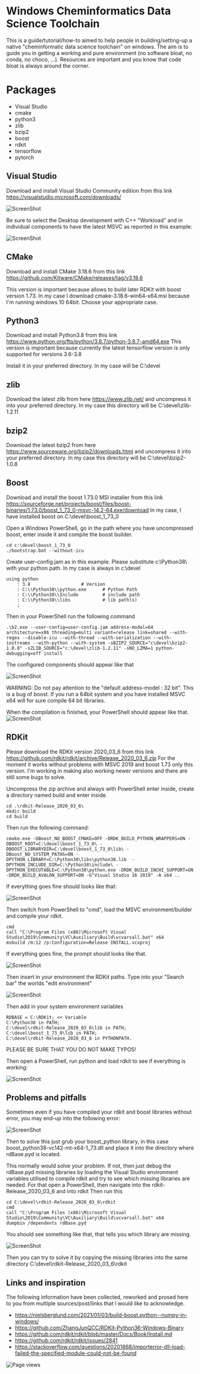 # Windows Cheminformatics Data Science Toolchain

This is a guide/tutorial/how-to aimed to help people in
building/setting-up a native "cheminformatic data science toolchain" on windows.
The aim is to guide you in getting a working and pure environment (no software bloat, no conda, no choco, ...).
Resources are important and you know that code bloat is always around the corner.

# Packages
- Visual Studio
- cmake
- python3
- zlib
- bzip2
- boost
- rdkit
- tensorflow
- pytorch

Visual Studio
-------------
Download and install Visual Studio Community edition from this link https://visualstudio.microsoft.com/downloads/

![ScreenShot](https://github.com/gmrandazzo/WINCDST/blob/main/images/vs_community.png)

Be sure to select the Desktop development with C++ "Workload" and in individual components
to have the latest MSVC as reported in this example:

![ScreenShot](https://github.com/gmrandazzo/WINCDST/blob/main/images/vs_packages.png)

CMake
-----

Download and install CMake 3.18.6 from this link https://github.com/Kitware/CMake/releases/tag/v3.18.6

This version is important because allows to build later RDKit with boost version 1.73.
In my case I download cmake-3.18.6-win64-x64.msi because I'm running windows 10 64bit.
Choose your appropriate case.

Python3
-------

Download and install Python3.8 from this link https://www.python.org/ftp/python/3.8.7/python-3.8.7-amd64.exe
This version is important because currently the latest tensorflow version is only supported for versions 3.6-3.8

Install it in your preferred directory. In my case will be C:\devel

zlib
----

Download the latest zlib from here https://www.zlib.net/ and uncompress it into your preferred directory.
In my case this directory will be C:\devel\zlib-1.2.11

bzip2
-----

Download the latest bzip2 from here https://www.sourceware.org/bzip2/downloads.html and uncompress it into your preferred directory.
In my case this directory will be C:\devel\bzip2-1.0.8

Boost
-----

Download and install the boost 1.73.0 MSI installer from this link https://sourceforge.net/projects/boost/files/boost-binaries/1.73.0/boost_1_73_0-msvc-14.2-64.exe/download
In my case, I have installed boost on C:\devel\boost_1_73_0

Open a Windows PowerShell, go in the path where you have uncompressed boost, enter inside it and
compile the boost builder.

```
cd c:\devel\boost_1_73_0
./bootstrap.bat --without-icu
```

Create user-config.jam as in this example.
Please substitute c:\Python38\ with your python path.
In my case is always in c:\devel

```
using python
    : 3.8                   # Version
    : C:\\Python38\\python.exe      # Python Path
    : C:\\Python38\\Include         # include path
    : C:\\Python38\\libs            # lib path(s)
    ;
  ```

Then in your PowerShell run the following command

```
.\b2.exe --user-config=user-config.jam address-model=64 architecture=x86 threading=multi variant=release link=shared --with-regex --disable-icu --with-thread --with-serialization --with-iostreams --with-python --with-system -sBZIP2_SOURCE="c\devel\bzip2-1.0.8" -sZLIB_SOURCE="c:\devel\zlib-1.2.11" -sNO_LZMA=1 python-debugging=off install
```


The configured components should appear like that

![ScreenShot](https://github.com/gmrandazzo/WINCDST/blob/main/images/boost_components.png)

WARNING: Do not pay attention to the "default address-model : 32 bit". This is a bug of boost.
If you run a 64bit system and you have installed MSVC x64 will for sure compile 64 bit libraries.

When the compilation is finished, your PowerShell should appear like that.
![ScreenShot](https://github.com/gmrandazzo/WINCDST/blob/main/images/boost_completed.png)


RDKit
-----

Please download the RDKit version 2020_03_6 from this link https://github.com/rdkit/rdkit/archive/Release_2020_03_6.zip
For the moment it works without problems with MSVC 2019 and boost 1.73 only this version.
I'm working in making also working newer versions and there are still some bugs to solve.

Uncompress the zip archive and always with PowerShell enter inside, create a directory named build and enter inside.
```
cd .\rdkit-Release_2020_03_6\
mkdir build
cd build
```

Then run the following command:

```
cmake.exe -DBoost_NO_BOOST_CMAKE=OFF -DRDK_BUILD_PYTHON_WRAPPERS=ON -DBOOST_ROOT=C:\devel\boost_1_73_0\ -DBOOST_LIBRARYDIR=C:\devel\boost_1_73_0\lib\ -DBoost_NO_SYSTEM_PATHS=ON -DPYTHON_LIBRARY=C:\Python38\libs\python38.lib  -DPYTHON_INCLUDE_DIR=C:\Python38\include\ -DPYTHON_EXECUTABLE=C:\Python38\python.exe -DRDK_BUILD_INCHI_SUPPORT=ON -DRDK_BUILD_AVALON_SUPPORT=ON -G"Visual Studio 16 2019" -A x64 ..
```

If everything goes fine should looks like that:

![ScreenShot](https://github.com/gmrandazzo/WINCDST/blob/main/images/rdkit_config_ok.png)

Then switch from PowerShell to "cmd", load the MSVC environment/builder and compile your rdkit.

```
cmd
call "C:\Program Files (x86)\Microsoft Visual Studio\2019\Community\VC\Auxiliary\Build\vcvarsall.bat" x64
msbuild /m:12 /p:Configuration=Release INSTALL.vcxproj
```

If everything goes fine, the prompt should looks like that.

![ScreenShot](https://github.com/gmrandazzo/WINCDST/blob/main/images/rdkit_compile_ok.png)


Then insert in your environment the RDKit paths.
Type into your "Search bar" the worlds "edit environment"

![ScreenShot](https://github.com/gmrandazzo/WINCDST/blob/main/images/env_var.png)

Then add in your system environment variables
```
RDBASE = C:\RDKit; << Variable
C:\Python36 in PATH;
C:\devel\rdkit-Release_2020_03_6\lib in PATH;
C:\devel\boost_1_73_0\lib in PATH;
C:\devel\rdkit-Release_2020_03_6 in PYTHONPATH.
```

PLEASE BE SURE THAT YOU DO NOT MAKE TYPOS!


Then open a PowerShell, run python and load rdkit to see if everything is working:

![ScreenShot](https://github.com/gmrandazzo/WINCDST/blob/main/images/rdkit_test_ok.png)

Problems and pitfalls
---------------------
Sometimes even if you have compiled  your rdkit and boost libraries without error,
you may end-up into the following error:

![ScreenShot](https://github.com/gmrandazzo/WINCDST/blob/main/images/rdkit_import_error.png)


Then to solve this just grub your boost_python library, in this case boost_python38-vc142-mt-x64-1_73.dll
and place it into the directory where rdBase.pyd is located.

This normally would solve your problem. If not, then just debug the rdBase.pyd missing libraries by
loading the Visual Studio environment variables utilised to compile rdkit and try to
see which missing libraries are needed. For that open a PowerShell, then navigate into the rdkit-Release_2020_03_6 and into rdkit
Then run this

```
cd C:\devel\rdkit-Release_2020_03_6\rdkit
cmd
call "C:\Program Files (x86)\Microsoft Visual Studio\2019\Community\VC\Auxiliary\Build\vcvarsall.bat" x64
dumpbin /dependents rdBase.pyd
```

You should see something like that, that tells you which library are missing.

![ScreenShot](https://github.com/gmrandazzo/WINCDST/blob/main/images/rdkit_debug_missing_libraries.png)

Then you can try to solve it by copying the missing libraries into the same directory C:\devel\rdkit-Release_2020_03_6\rdkit

Links and inspiration
---------------------

The following information have been collected, reworked and prosed here to you
from multiple sources/post/links that I would like to acknowledge.

- https://nielsberglund.com/2021/01/03/build-boost.python--numpy-in-windows/
- https://github.com/ZhangJunQCC/RDKit-Python36-Windows-Binary
- https://github.com/rdkit/rdkit/blob/master/Docs/Book/Install.md
- https://github.com/rdkit/rdkit/issues/2841
- https://stackoverflow.com/questions/20201868/importerror-dll-load-failed-the-specified-module-could-not-be-found


![Page views](https://visitor-badge.glitch.me/badge?page_id=gmrandazzo.WINCDST)
